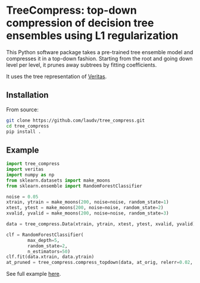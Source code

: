 # TreeCompress: top-down compression of decision tree ensembles using L1 regularization

This Python software package takes a pre-trained tree ensemble model and compresses
it in a top-down fashion. Starting from the root and going down level per level, it prunes
away subtrees by fitting coefficients.

It uses the tree representation of [Veritas](https://github.com/laudv/veritas).

## Installation

From source:
```bash
git clone https://github.com/laudv/tree_compress.git
cd tree_compress
pip install .
```

## Example

```python
import tree_compress
import veritas
import numpy as np
from sklearn.datasets import make_moons
from sklearn.ensemble import RandomForestClassifier

noise = 0.05
xtrain, ytrain = make_moons(200, noise=noise, random_state=1)
xtest, ytest = make_moons(200, noise=noise, random_state=2)
xvalid, yvalid = make_moons(200, noise=noise, random_state=3)

data = tree_compress.Data(xtrain, ytrain, xtest, ytest, xvalid, yvalid)

clf = RandomForestClassifier(
        max_depth=5,
        random_state=2,
        n_estimators=50)
clf.fit(data.xtrain, data.ytrain)
at_pruned = tree_compress.compress_topdown(data, at_orig, relerr=0.02, max_rounds=2)
```

See full example [here](./examples/two_moons.ipynb).
